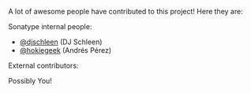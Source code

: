 A lot of awesome people have contributed to this project! Here they are:

Sonatype internal people:

* [@djschleen](https://github.com/djschleen/) (DJ Schleen)
* [@hokiegeek](https://github.com/hokiegeek/) (Andrés Pérez)

External contributors:

Possibly You!